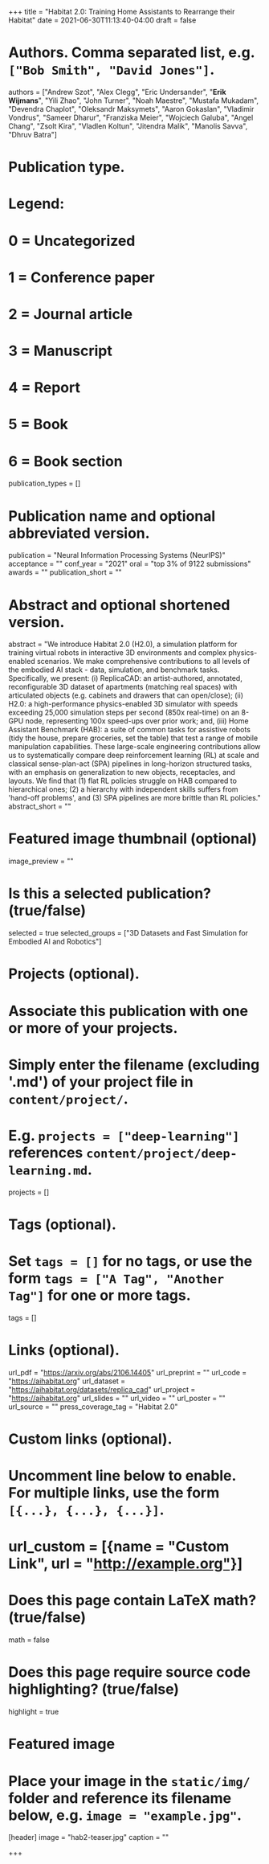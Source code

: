 +++
title = "Habitat 2.0: Training Home Assistants to Rearrange their Habitat"
date = 2021-06-30T11:13:40-04:00
draft = false

# Authors. Comma separated list, e.g. `["Bob Smith", "David Jones"]`.
authors = ["Andrew Szot", "Alex Clegg", "Eric Undersander", "**Erik Wijmans**", "Yili Zhao", "John Turner", "Noah Maestre", "Mustafa Mukadam", "Devendra Chaplot", "Oleksandr Maksymets", "Aaron Gokaslan", "Vladimir Vondrus", "Sameer Dharur", "Franziska Meier", "Wojciech Galuba", "Angel Chang", "Zsolt Kira", "Vladlen Koltun", "Jitendra Malik", "Manolis Savva", "Dhruv Batra"]

# Publication type.
# Legend:
# 0 = Uncategorized
# 1 = Conference paper
# 2 = Journal article
# 3 = Manuscript
# 4 = Report
# 5 = Book
# 6 = Book section
publication_types = []

# Publication name and optional abbreviated version.
publication = "Neural Information Processing Systems (NeurIPS)"
acceptance = ""
conf_year = "2021"
oral = "top 3% of 9122 submissions"
awards = ""
publication_short = ""


# Abstract and optional shortened version.
abstract = "We introduce Habitat 2.0 (H2.0), a simulation platform for training virtual robots in interactive 3D environments and complex physics-enabled scenarios. We make comprehensive contributions to all levels of the embodied AI stack - data, simulation, and benchmark tasks. Specifically, we present: (i) ReplicaCAD: an artist-authored, annotated, reconfigurable 3D dataset of apartments (matching real spaces) with articulated objects (e.g. cabinets and drawers that can open/close); (ii) H2.0: a high-performance physics-enabled 3D simulator with speeds exceeding 25,000 simulation steps per second (850x real-time) on an 8-GPU node, representing 100x speed-ups over prior work; and, (iii) Home Assistant Benchmark (HAB): a suite of common tasks for assistive robots (tidy the house, prepare groceries, set the table) that test a range of mobile manipulation capabilities. These large-scale engineering contributions allow us to systematically compare deep reinforcement learning (RL) at scale and classical sense-plan-act (SPA) pipelines in long-horizon structured tasks, with an emphasis on generalization to new objects, receptacles, and layouts. We find that (1) flat RL policies struggle on HAB compared to hierarchical ones; (2) a hierarchy with independent skills suffers from 'hand-off problems', and (3) SPA pipelines are more brittle than RL policies."
abstract_short = ""

# Featured image thumbnail (optional)
image_preview = ""

# Is this a selected publication? (true/false)
selected = true
selected_groups = ["3D Datasets and Fast Simulation for Embodied AI and Robotics"]

# Projects (optional).
#   Associate this publication with one or more of your projects.
#   Simply enter the filename (excluding '.md') of your project file in `content/project/`.
#   E.g. `projects = ["deep-learning"]` references `content/project/deep-learning.md`.
projects = []

# Tags (optional).
#   Set `tags = []` for no tags, or use the form `tags = ["A Tag", "Another Tag"]` for one or more tags.
tags = []

# Links (optional).
url_pdf = "https://arxiv.org/abs/2106.14405"
url_preprint = ""
url_code = "https://aihabitat.org"
url_dataset = "https://aihabitat.org/datasets/replica_cad"
url_project = "https://aihabitat.org"
url_slides = ""
url_video = ""
url_poster = ""
url_source = ""
press_coverage_tag = "Habitat 2.0"

# Custom links (optional).
#   Uncomment line below to enable. For multiple links, use the form `[{...}, {...}, {...}]`.
# url_custom = [{name = "Custom Link", url = "http://example.org"}]

# Does this page contain LaTeX math? (true/false)
math = false

# Does this page require source code highlighting? (true/false)
highlight = true

# Featured image
# Place your image in the `static/img/` folder and reference its filename below, e.g. `image = "example.jpg"`.
[header]
image = "hab2-teaser.jpg"
caption = ""

+++
